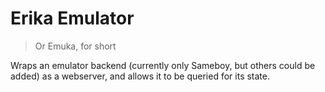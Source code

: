 # Erika Emulator
> Or Emuka, for short

Wraps an emulator backend (currently only Sameboy, but others could be added) as a webserver, and allows it to be queried for its state.

